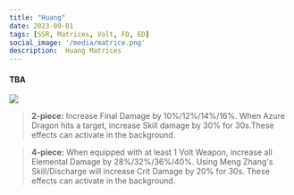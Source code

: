 ```yaml
---
title: "Huang"
date: 2023-09-01
tags: [SSR, Matrices, Volt, FD, ED]
social_image: '/media/matrice.png'
description:  Huang Matrices
---
```

#### TBA

![](https://telegra.ph/file/25cdb8ade6eecd8365ce6.png)

> **2-piece:** Increase Final Damage by 10%/12%/14%/16%. When Azure Dragon hits a target, increase Skill damage by 30% for 30s.These effects can activate in the background.		

> **4-piece:** When equipped with at least 1 Volt Weapon, increase all Elemental Damage by 28%/32%/36%/40%. Using Meng Zhang's Skill/Discharge will increase Crit Damage by 20% for 30s. These effects can activate in the background.		